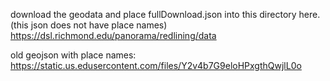 download the geodata and place fullDownload.json into this directory here. (this json does not have place names)
<https://dsl.richmond.edu/panorama/redlining/data>

old geojson with place names:
https://static.us.edusercontent.com/files/Y2v4b7G9eloHPxgthQwjlL0o

